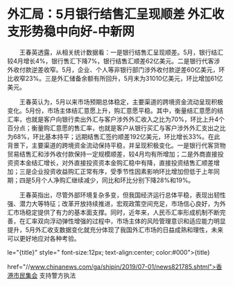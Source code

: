 # 外汇局：5月银行结售汇呈现顺差 外汇收支形势稳中向好-中新网

　　王春英透露，从相关统计数据看：一是银行结售汇呈现顺差。5月，银行结汇较4月增长4%，银行售汇下降7%，银行结售汇顺差62亿美元。二是银行代客涉外收付款逆差收窄。5月，企业、个人等非银行部门涉外收付款逆差60亿美元，环比收窄23%。三是外汇储备余额有所回升，5月末为31010亿美元，环比增加61亿美元。

　　王春英认为，5月以来市场预期总体稳定，主要渠道的跨境资金流动呈现积极变化。5月份，市场主体结汇意愿上升，购汇意愿平稳。其中，衡量结汇意愿的结汇率，也就是客户向银行卖出外汇与客户涉外外汇收入之比为70%，环比上升4个百分点；衡量购汇意愿的售汇率，也就是客户从银行买汇与客户涉外外汇支出之比为68%，环比基本持平；远期结售汇签约顺差192亿美元，环比增长33%。在此背景下，主要渠道的跨境资金流动保持平稳，并呈现积极变化。一是银行代客货物贸易结售汇和涉外收付款保持一定规模顺差，较4月均有所增加；二是外商直接投资资本金结汇增长，对外直接投资资本金购汇稳中有降，直接投资结售汇顺差增加；三是企业投资收益购汇正常有序，受季节性因素影响环比增加但低于上年同期；四是5月个人净购汇继续减少，同比和环比分别下降28%和19%。

　　王春英指出，尽管外部环境复杂多变，但我国经济运行总体平稳，表现出韧性强、潜力大等特征；改革开放持续推进，宏观政策空间充足，市场信心良好，为外汇市场稳定提供了有力的基本面支撑。同时，近年来，人民币汇率形成机制不断完善，在汇率双向浮动弹性增强的过程中，市场主体的风险管理意识和适应能力明显提升，5月外汇收支数据变化就充分体现了我国外汇市场的日益成熟和理性，未来可以更好地应对各种考验。

le="{title}" style=" font-size:12px; text-align:center; color:#000">{title}

href="//www.chinanews.com/ga/shipin/2019/07-01/news821785.shtml">香港市民集会 支持警方执法
